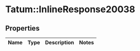 # Tatum::InlineResponse20038

## Properties
Name | Type | Description | Notes
------------ | ------------- | ------------- | -------------

